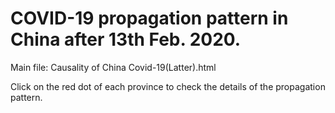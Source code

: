 # COVID-19 propagation pattern in China after 13th Feb. 2020.

Main file: Causality of China Covid-19(Latter).html

Click on the red dot of each province to check the details of the propagation pattern.
